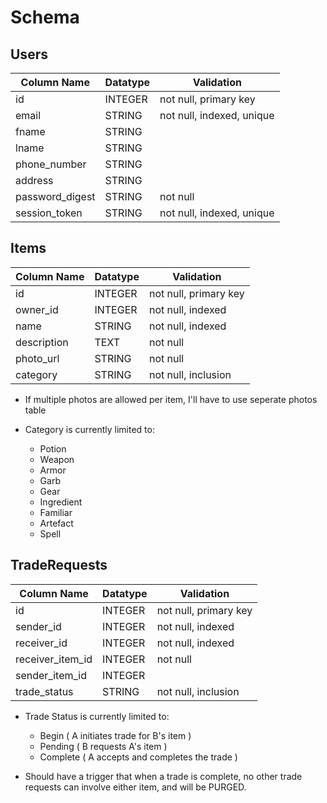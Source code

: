 # Schema

## Users

| Column Name     | Datatype | Validation                |
|-----------------|----------|---------------------------|
| id              | INTEGER  | not null, primary key     |
| email           | STRING   | not null, indexed, unique |
| fname           | STRING   |                           |
| lname           | STRING   |                           |
| phone_number    | STRING   |                           |
| address         | STRING   |                           |
| password_digest | STRING   | not null                  |
| session_token   | STRING   | not null, indexed, unique |

## Items

| Column Name | Datatype | Validation            |
|-------------|----------|-----------------------|
| id          | INTEGER  | not null, primary key |
| owner_id    | INTEGER  | not null, indexed     |
| name        | STRING   | not null, indexed     |
| description | TEXT     | not null              |
| photo_url   | STRING   | not null              |
| category    | STRING   | not null, inclusion   |

- If multiple photos are allowed per item, I'll have to use
seperate photos table

- Category is currently limited to:
  - Potion
  - Weapon
  - Armor
  - Garb
  - Gear
  - Ingredient
  - Familiar
  - Artefact
  - Spell

## TradeRequests

| Column Name      | Datatype | Validation            |
|------------------|----------|-----------------------|
| id               | INTEGER  | not null, primary key |
| sender_id        | INTEGER  | not null, indexed     |
| receiver_id      | INTEGER  | not null, indexed     |
| receiver_item_id | INTEGER  | not null              |
| sender_item_id   | INTEGER  |                       |
| trade_status     | STRING   | not null, inclusion   |

- Trade Status is currently limited to:
  - Begin ( A initiates trade for B's item )
  - Pending ( B requests A's item )
  - Complete ( A accepts and completes the trade )

- Should have a trigger that when a trade is complete, no other
trade requests can involve either item, and will be PURGED.